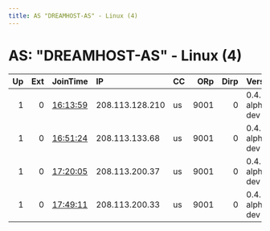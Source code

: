```yaml
---
title: AS "DREAMHOST-AS" - Linux (4)
---
```


# AS: "DREAMHOST-AS" - Linux (4)

|   Up |   Ext | JoinTime                                                                                              | IP              | CC   |   ORp |   Dirp | Version           | Contact             | Nickname         |   eFamMembers |
|-----:|------:|:------------------------------------------------------------------------------------------------------|:----------------|:-----|------:|-------:|:------------------|:--------------------|:-----------------|--------------:|
|    1 |     0 | [16:13:59](https://nusenu.github.io/OrNetStats/w/relay/06D71D395769FF43196D235C9CF07FA2D9E53CFB.html) | 208.113.128.210 | us   |  9001 |      0 | 0.4.8.1-alpha-dev | pwcrack@pwcrack.com | TorRelayvjyymros |             1 |
|    1 |     0 | [16:51:24](https://nusenu.github.io/OrNetStats/w/relay/132463662AD3B62511E3F0E518A907C87845812F.html) | 208.113.133.68  | us   |  9001 |      0 | 0.4.8.1-alpha-dev | pwcrack@pwcrack.com | TorRelayjtvwmacd |             1 |
|    1 |     0 | [17:20:05](https://nusenu.github.io/OrNetStats/w/relay/CF9B831A002880076B79608D773DF78D277125D8.html) | 208.113.200.37  | us   |  9001 |      0 | 0.4.8.1-alpha-dev | pwcrack@pwcrack.com | TorRelaykcwrikpq |             1 |
|    1 |     0 | [17:49:11](https://nusenu.github.io/OrNetStats/w/relay/27B3D7B5A19C14127B3B9B207347D637D805F7AE.html) | 208.113.200.33  | us   |  9001 |      0 | 0.4.8.1-alpha-dev | pwcrack@pwcrack.com | TorRelaylxbchppt |             1 |
